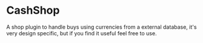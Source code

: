 # CashShop

A shop plugin to handle buys using currencies from a external database,
it's very design specific, but if you find it useful feel free to use.
